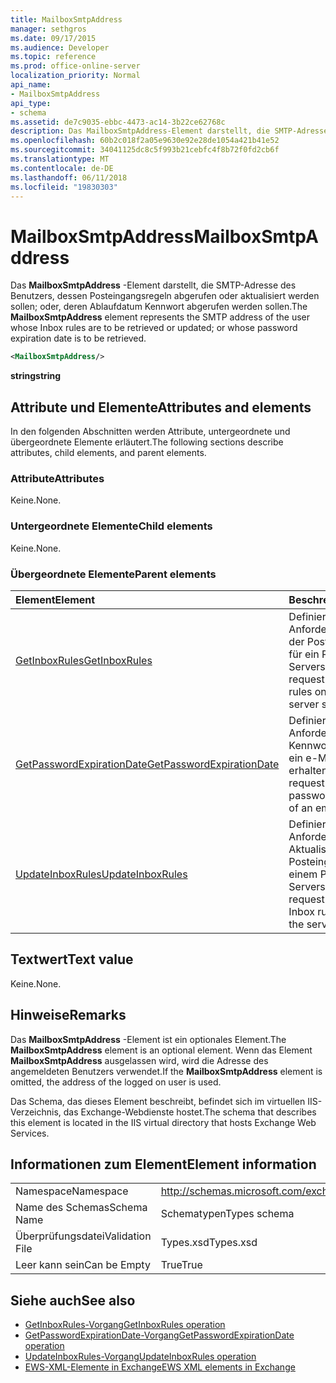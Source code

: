```yaml
---
title: MailboxSmtpAddress
manager: sethgros
ms.date: 09/17/2015
ms.audience: Developer
ms.topic: reference
ms.prod: office-online-server
localization_priority: Normal
api_name:
- MailboxSmtpAddress
api_type:
- schema
ms.assetid: de7c9035-ebbc-4473-ac14-3b22ce62768c
description: Das MailboxSmtpAddress-Element darstellt, die SMTP-Adresse des Benutzers, dessen Posteingangsregeln abgerufen oder aktualisiert werden sollen; oder, deren Ablaufdatum Kennwort abgerufen werden sollen.
ms.openlocfilehash: 60b2c018f2a05e9630e92e28de1054a421b41e52
ms.sourcegitcommit: 34041125dc8c5f993b21cebfc4f8b72f0fd2cb6f
ms.translationtype: MT
ms.contentlocale: de-DE
ms.lasthandoff: 06/11/2018
ms.locfileid: "19830303"
---
```

# <a name="mailboxsmtpaddress"></a><span data-ttu-id="33982-103">MailboxSmtpAddress</span><span class="sxs-lookup"><span data-stu-id="33982-103">MailboxSmtpAddress</span></span>

<span data-ttu-id="33982-104">Das **MailboxSmtpAddress** -Element darstellt, die SMTP-Adresse des Benutzers, dessen Posteingangsregeln abgerufen oder aktualisiert werden sollen; oder, deren Ablaufdatum Kennwort abgerufen werden sollen.</span><span class="sxs-lookup"><span data-stu-id="33982-104">The **MailboxSmtpAddress** element represents the SMTP address of the user whose Inbox rules are to be retrieved or updated; or whose password expiration date is to be retrieved.</span></span> 
  
```XML
<MailboxSmtpAddress/>
```

<span data-ttu-id="33982-105">**string**</span><span class="sxs-lookup"><span data-stu-id="33982-105">**string**</span></span>

## <a name="attributes-and-elements"></a><span data-ttu-id="33982-106">Attribute und Elemente</span><span class="sxs-lookup"><span data-stu-id="33982-106">Attributes and elements</span></span>

<span data-ttu-id="33982-107">In den folgenden Abschnitten werden Attribute, untergeordnete und übergeordnete Elemente erläutert.</span><span class="sxs-lookup"><span data-stu-id="33982-107">The following sections describe attributes, child elements, and parent elements.</span></span>
  
### <a name="attributes"></a><span data-ttu-id="33982-108">Attribute</span><span class="sxs-lookup"><span data-stu-id="33982-108">Attributes</span></span>

<span data-ttu-id="33982-109">Keine.</span><span class="sxs-lookup"><span data-stu-id="33982-109">None.</span></span>
  
### <a name="child-elements"></a><span data-ttu-id="33982-110">Untergeordnete Elemente</span><span class="sxs-lookup"><span data-stu-id="33982-110">Child elements</span></span>

<span data-ttu-id="33982-111">Keine.</span><span class="sxs-lookup"><span data-stu-id="33982-111">None.</span></span>
  
### <a name="parent-elements"></a><span data-ttu-id="33982-112">Übergeordnete Elemente</span><span class="sxs-lookup"><span data-stu-id="33982-112">Parent elements</span></span>

|<span data-ttu-id="33982-113">**Element**</span><span class="sxs-lookup"><span data-stu-id="33982-113">**Element**</span></span>|<span data-ttu-id="33982-114">**Beschreibung**</span><span class="sxs-lookup"><span data-stu-id="33982-114">**Description**</span></span>|
|:-----|:-----|
|[<span data-ttu-id="33982-115">GetInboxRules</span><span class="sxs-lookup"><span data-stu-id="33982-115">GetInboxRules</span></span>](getinboxrules.md) <br/> |<span data-ttu-id="33982-116">Definiert eine Anforderung zum Abrufen der Posteingangsregeln für ein Postfach im Serverspeicher.</span><span class="sxs-lookup"><span data-stu-id="33982-116">Defines a request to get the Inbox rules on a mailbox in the server store.</span></span>  <br/> |
|[<span data-ttu-id="33982-117">GetPasswordExpirationDate</span><span class="sxs-lookup"><span data-stu-id="33982-117">GetPasswordExpirationDate</span></span>](getpasswordexpirationdate.md) <br/> |<span data-ttu-id="33982-118">Definiert eine Anforderung an das Kennwort Ablaufdatum ein e-Mail-Konto zu erhalten.</span><span class="sxs-lookup"><span data-stu-id="33982-118">Defines a request to get the password expiration date of an email account.</span></span>  <br/> |
|[<span data-ttu-id="33982-119">UpdateInboxRules</span><span class="sxs-lookup"><span data-stu-id="33982-119">UpdateInboxRules</span></span>](updateinboxrules.md) <br/> |<span data-ttu-id="33982-120">Definiert eine Anforderung zum Aktualisieren der Posteingangsregeln in einem Postfach im Serverspeicher.</span><span class="sxs-lookup"><span data-stu-id="33982-120">Defines a request to update the Inbox rules in a mailbox in the server store.</span></span>  <br/> |
   
## <a name="text-value"></a><span data-ttu-id="33982-121">Textwert</span><span class="sxs-lookup"><span data-stu-id="33982-121">Text value</span></span>

<span data-ttu-id="33982-122">Keine.</span><span class="sxs-lookup"><span data-stu-id="33982-122">None.</span></span>
  
## <a name="remarks"></a><span data-ttu-id="33982-123">Hinweise</span><span class="sxs-lookup"><span data-stu-id="33982-123">Remarks</span></span>

<span data-ttu-id="33982-124">Das **MailboxSmtpAddress** -Element ist ein optionales Element.</span><span class="sxs-lookup"><span data-stu-id="33982-124">The **MailboxSmtpAddress** element is an optional element.</span></span> <span data-ttu-id="33982-125">Wenn das Element **MailboxSmtpAddress** ausgelassen wird, wird die Adresse des angemeldeten Benutzers verwendet.</span><span class="sxs-lookup"><span data-stu-id="33982-125">If the **MailboxSmtpAddress** element is omitted, the address of the logged on user is used.</span></span> 
  
<span data-ttu-id="33982-126">Das Schema, das dieses Element beschreibt, befindet sich im virtuellen IIS-Verzeichnis, das Exchange-Webdienste hostet.</span><span class="sxs-lookup"><span data-stu-id="33982-126">The schema that describes this element is located in the IIS virtual directory that hosts Exchange Web Services.</span></span>
  
## <a name="element-information"></a><span data-ttu-id="33982-127">Informationen zum Element</span><span class="sxs-lookup"><span data-stu-id="33982-127">Element information</span></span>

|||
|:-----|:-----|
|<span data-ttu-id="33982-128">Namespace</span><span class="sxs-lookup"><span data-stu-id="33982-128">Namespace</span></span>  <br/> |http://schemas.microsoft.com/exchange/services/2006/types  <br/> |
|<span data-ttu-id="33982-129">Name des Schemas</span><span class="sxs-lookup"><span data-stu-id="33982-129">Schema Name</span></span>  <br/> |<span data-ttu-id="33982-130">Schematypen</span><span class="sxs-lookup"><span data-stu-id="33982-130">Types schema</span></span>  <br/> |
|<span data-ttu-id="33982-131">Überprüfungsdatei</span><span class="sxs-lookup"><span data-stu-id="33982-131">Validation File</span></span>  <br/> |<span data-ttu-id="33982-132">Types.xsd</span><span class="sxs-lookup"><span data-stu-id="33982-132">Types.xsd</span></span>  <br/> |
|<span data-ttu-id="33982-133">Leer kann sein</span><span class="sxs-lookup"><span data-stu-id="33982-133">Can be Empty</span></span>  <br/> |<span data-ttu-id="33982-134">True</span><span class="sxs-lookup"><span data-stu-id="33982-134">True</span></span>  <br/> |
   
## <a name="see-also"></a><span data-ttu-id="33982-135">Siehe auch</span><span class="sxs-lookup"><span data-stu-id="33982-135">See also</span></span>

- [<span data-ttu-id="33982-136">GetInboxRules-Vorgang</span><span class="sxs-lookup"><span data-stu-id="33982-136">GetInboxRules operation</span></span>](getinboxrules-operation.md)
- [<span data-ttu-id="33982-137">GetPasswordExpirationDate-Vorgang</span><span class="sxs-lookup"><span data-stu-id="33982-137">GetPasswordExpirationDate operation</span></span>](getpasswordexpirationdate-operation.md)
- [<span data-ttu-id="33982-138">UpdateInboxRules-Vorgang</span><span class="sxs-lookup"><span data-stu-id="33982-138">UpdateInboxRules operation</span></span>](updateinboxrules-operation.md)
- [<span data-ttu-id="33982-139">EWS-XML-Elemente in Exchange</span><span class="sxs-lookup"><span data-stu-id="33982-139">EWS XML elements in Exchange</span></span>](ews-xml-elements-in-exchange.md)


